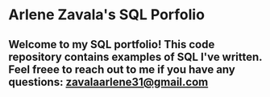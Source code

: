# Arlene Zavala's SQL Porfolio 

## Welcome to my SQL portfolio! This code repository contains examples of SQL I've written. Feel freee to reach out to me if you have any questions: zavalaarlene31@gmail.com
